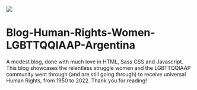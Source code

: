 ![](https://tokei.rs/b1/github/YamiTL/Blog-Human-Rights-Women-LGBTTQQIAAP-Argentina)
# Blog-Human-Rights-Women-LGBTTQQIAAP-Argentina
A modest blog, done with much love in HTML, Sass CSS and Javascript. This blog showcases the relentless struggle women and the LGBTTQQIAAP community went through (and are still going through) to receive universal Human Rights, from 1950 to 2022.
Thank you for reading!

